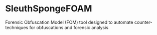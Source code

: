 # SleuthSpongeFOAM
Forensic Obfuscation Model (FOM) tool designed to automate counter-techniques for obfuscations and forensic analysis
